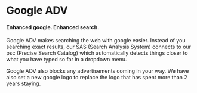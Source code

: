 <h1>Google ADV</h1>
<h4>Enhanced google. Enhanced search.</h4>
<p>Google ADV makes searching the web with google easier. Instead of you searching exact results, our SAS (Search Analysis System) connects to our psc (Precise Search Catalog) which automatically detects things closer to what you have typed so far in a dropdown menu.</p>
<p>Google ADV also blocks any advertisements coming in your way. We have also set a new google logo to replace the logo that has spent more than 2 years staying.</p>
